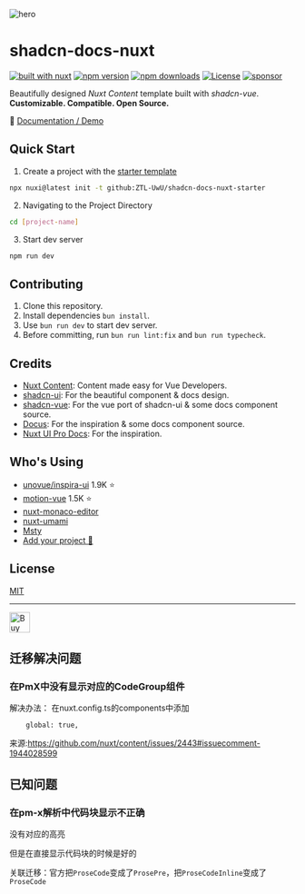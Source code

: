 ![hero](https://github.com/user-attachments/assets/f954ed2a-c504-40c2-9e84-4ae4ed31e793)

# shadcn-docs-nuxt

[![built with nuxt][nuxt-src]][nuxt-href]
[![npm version][npm-version-src]][npm-version-href]
[![npm downloads][npm-downloads-src]][npm-downloads-href]
[![License][license-src]][license-href]
[![sponsor][sponsor-src]][sponsor-href]

Beautifully designed _Nuxt Content_ template built with _shadcn-vue_. **Customizable. Compatible. Open Source.**

📖 [Documentation / Demo](https://shadcn-docs-nuxt.vercel.app/)

## Quick Start

1. Create a project with the [starter template](https://github.com/ZTL-UwU/shadcn-docs-nuxt-starter)

  ```bash
  npx nuxi@latest init -t github:ZTL-UwU/shadcn-docs-nuxt-starter
  ```

2. Navigating to the Project Directory

  ```bash
  cd [project-name]
  ```

3. Start dev server

  ```bash
  npm run dev
  ```

## Contributing

1. Clone this repository.
2. Install dependencies `bun install`.
3. Use `bun run dev` to start dev server.
4. Before committing, run `bun run lint:fix` and `bun run typecheck`.

## Credits

- [Nuxt Content](https://content.nuxt.com/): Content made easy for Vue Developers.
- [shadcn-ui](https://ui.shadcn.com/): For the beautiful component & docs design.
- [shadcn-vue](https://www.shadcn-vue.com/): For the vue port of shadcn-ui & some docs component source.
- [Docus](https://docus.dev/): For the inspiration & some docs component source.
- [Nuxt UI Pro Docs](https://docs-template.nuxt.dev/): For the inspiration.

## Who's Using

- [unovue/inspira-ui](https://github.com/unovue/inspira-ui) 1.9K ⭐️
- [motion-vue](https://github.com/motiondivision/motion-vue) 1.5K ⭐️
- [nuxt-monaco-editor](https://github.com/e-chan1007/nuxt-monaco-editor)
- [nuxt-umami](https://github.com/ijkml/nuxt-umami)
- [Msty](https://docs.msty.app/getting-started/onboarding)
- [Add your project 🚀](https://github.com/ZTL-UwU/shadcn-docs-nuxt/edit/main/README.md)

## License

[MIT](https://github.com/ZTL-UwU/shadcn-docs-nuxt/blob/main/LICENSE)

---

<a href='https://ko-fi.com/T6T7R1M58' target='_blank'><img height='36' style='border:0px;height:36px;' src='https://storage.ko-fi.com/cdn/kofi3.png?v=6' border='0' alt='Buy Me a Coffee at ko-fi.com' /></a>

[npm-version-src]: https://img.shields.io/npm/v/shadcn-docs-nuxt?style=flat&colorA=18181b&colorB=18181b
[npm-version-href]: https://npmjs.com/package/shadcn-docs-nuxt
[npm-downloads-src]: https://img.shields.io/npm/dm/shadcn-docs-nuxt?style=flat&colorA=18181b&colorB=18181b
[npm-downloads-href]: https://npm.chart.dev/shadcn-docs-nuxt?primary=neutral&gray=zinc&theme=light
[license-src]: https://img.shields.io/github/license/ZTL-UwU/shadcn-docs-nuxt.svg?style=flat&colorA=18181b&colorB=18181b
[license-href]: https://github.com/ZTL-UwU/shadcn-docs-nuxt/blob/main/LICENSE
[nuxt-src]: https://img.shields.io/badge/Built%20With%20Nuxt-18181B?logo=nuxt
[nuxt-href]: https://nuxt.com/
[sponsor-src]: https://img.shields.io/badge/sponsor%20me-18181B?logo=kofi
[sponsor-href]: https://ko-fi.com/ztl_uwu

## 迁移解决问题

### 在PmX中没有显示对应的CodeGroup组件
解决办法：
在nuxt.config.ts的components中添加
```
    global: true,
```
来源:https://github.com/nuxt/content/issues/2443#issuecomment-1944028599


## 已知问题

### 在pm-x解析中代码块显示不正确

没有对应的高亮

但是在直接显示代码块的时候是好的

关联迁移：官方把`ProseCode`变成了`ProsePre`，把`ProseCodeInline`变成了`ProseCode`
